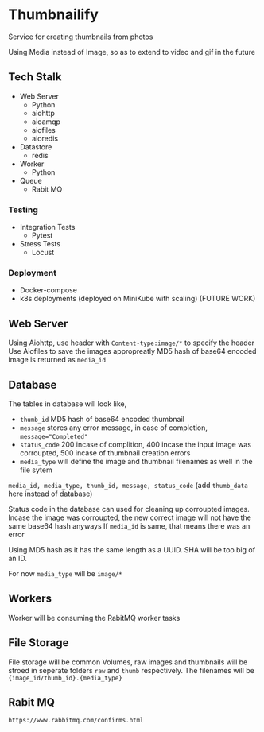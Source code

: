 # Thumbnailify
Service for creating thumbnails from photos

Using Media instead of Image, so as to extend to video and gif in the future

## Tech Stalk
- Web Server
  - Python
  - aiohttp
  - aioamqp
  - aiofiles
  - aioredis
- Datastore
  - redis
- Worker
  - Python
- Queue
  - Rabit MQ

### Testing
- Integration Tests
  - Pytest
- Stress Tests
  - Locust

### Deployment
- Docker-compose
- k8s deployments (deployed on MiniKube with scaling) (FUTURE WORK)

## Web Server
Using Aiohttp, use header with `Content-type:image/*` to specify the header
Use Aiofiles to save the images appropreatly
MD5 hash of base64 encoded image is returned as `media_id`

## Database
The tables in database will look like,
- `thumb_id` MD5 hash of base64 encoded thumbnail
- `message` stores any error message, in case of completion, `message="Completed"`
- `status_code` 200 incase of complition, 400 incase the input image was corroupted, 500 incase of thumbnail creation errors
- `media_type` will define the image and thumbnail filenames as well in the file sytem

`media_id, media_type, thumb_id, message, status_code` (add `thumb_data` here instead of database)

Status code in the database can used for cleaning up corroupted images. Incase the image was
corroupted, the new correct image will not have the same base64 hash anyways
If `media_id` is same, that means there was an error

Using MD5 hash as it has the same length as a UUID. SHA will be too big of an ID.

For now `media_type` will be `image/*`

## Workers
Worker will be consuming the RabitMQ worker tasks


## File Storage
File storage will be common Volumes, raw images and thumbnails will be stroed in seperate folders
`raw` and `thumb` respectively. The filenames will be `{image_id/thumb_id}.{media_type}`

## Rabit MQ
`https://www.rabbitmq.com/confirms.html`
